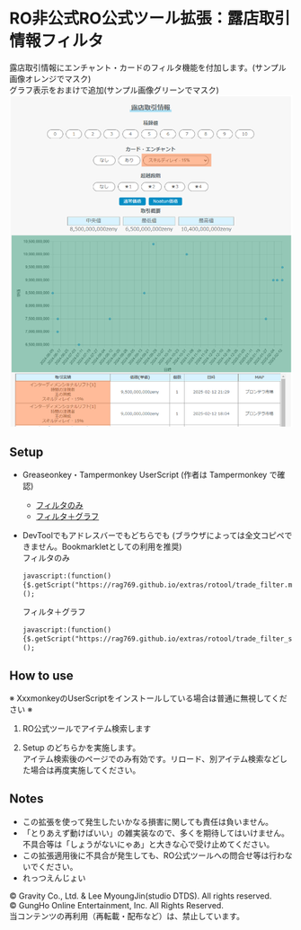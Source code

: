 # RO非公式RO公式ツール拡張：露店取引情報フィルタ

露店取引情報にエンチャント・カードのフィルタ機能を付加します。(サンプル画像オレンジでマスク)  
グラフ表示をおまけで追加(サンプル画像グリーンでマスク)
![サンプル画像](ss.png)

## Setup
* Greaseonkey・Tampermonkey UserScript (作者は Tampermonkey で確認)  
    * [フィルタのみ](https://rag769.github.io/extras/rotool/trade_filter.user.js)
    * [フィルタ＋グラフ](https://rag769.github.io/extras/rotool/trade_filter_scatter.user.js)

* DevToolでもアドレスバーでもどちらでも (ブラウザによっては全文コピペできません。Bookmarkletとしての利用を推奨)  
    フィルタのみ
    ```
    javascript:(function(){$.getScript("https://rag769.github.io/extras/rotool/trade_filter.min.js");})();
    ```
    フィルタ＋グラフ
    ```
    javascript:(function(){$.getScript("https://rag769.github.io/extras/rotool/trade_filter_scatter.min.js");})();
    ```

## How to use
※ XxxmonkeyのUserScriptをインストールしている場合は普通に無視してください ※

1. RO公式ツールでアイテム検索します

1. Setup のどちらかを実施します。  
    アイテム検索後のページでのみ有効です。リロード、別アイテム検索などした場合は再度実施してください。

## Notes

* この拡張を使って発生したいかなる損害に関しても責任は負いません。
* 「とりあえず動けばいい」の雑実装なので、多くを期待してはいけません。  
    不具合等は「しょうがないにゃあ」と大きな心で受け止めてください。
* この拡張適用後に不具合が発生しても、RO公式ツールへの問合せ等は行わないでください。
* れっつえんじょい

© Gravity Co., Ltd. & Lee MyoungJin(studio DTDS). All rights reserved.  
© GungHo Online Entertainment, Inc. All Rights Reserved.  
当コンテンツの再利用（再転載・配布など）は、禁止しています。
